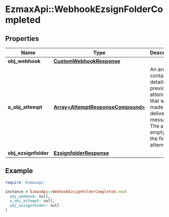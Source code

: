 # EzmaxApi::WebhookEzsignFolderCompleted

## Properties

| Name | Type | Description | Notes |
| ---- | ---- | ----------- | ----- |
| **obj_webhook** | [**CustomWebhookResponse**](CustomWebhookResponse.md) |  |  |
| **a_obj_attempt** | [**Array&lt;AttemptResponseCompound&gt;**](AttemptResponse.md) | An array containing details of previous attempts that were made to deliver the message. The array is empty if it&#39;s the first attempt. |  |
| **obj_ezsignfolder** | [**EzsignfolderResponse**](EzsignfolderResponse.md) |  |  |

## Example

```ruby
require 'Ezmaxapi'

instance = EzmaxApi::WebhookEzsignFolderCompleted.new(
  obj_webhook: null,
  a_obj_attempt: null,
  obj_ezsignfolder: null
)
```

